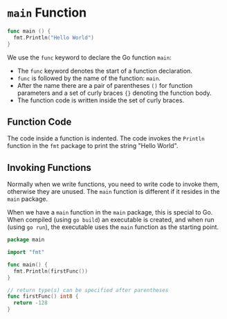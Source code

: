 # `main` Function

```go
func main () {
  fmt.Println("Hello World")
}
```

We use the `func` keyword to declare the Go function `main`:

- The `func` keyword denotes the start of a function declaration.
- `func` is followed by the name of the function: `main`.
- After the name there are a pair of parentheses `()` for function parameters and a set of curly braces `{}` denoting the function body.
- The function code is written inside the set of curly braces.

## Function Code

The code inside a function is indented. The code invokes the `Println` function in the `fmt` package to print the string "Hello World".

## Invoking Functions

Normally when we write functions, you need to write code to invoke them, otherwise they are unused. The `main` function is different if it resides in the `main` package.

When we have a `main` function in the `main` package, this is special to Go. When compiled (using `go build`) an executable is created, and when run (using `go run`), the executable uses the `main` function as the starting point.

```go
package main

import "fmt"

func main() {
  fmt.Println(firstFunc())
}

// return type(s) can be specified after parentheses
func firstFunc() int8 {
  return -128
}
```
